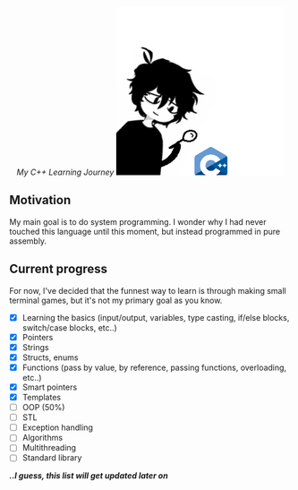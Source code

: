 <p align="center">
  <i>My C++ Learning Journey</i>
  <img src="cpp.gif" width=300>
</p>

## Motivation
My main goal is to do system programming. I wonder why I had never touched this language until this moment, but instead programmed in pure assembly. 

## Current progress
For now, I've decided that the funnest way to learn is through making small terminal games, but it's not my primary goal as you know.

- [x] Learning the basics (input/output, variables, type casting, if/else blocks, switch/case blocks, etc..)
- [x] Pointers
- [x] Strings
- [x] Structs, enums
- [x] Functions (pass by value, by reference, passing functions, overloading, etc..)
- [x] Smart pointers
- [x] Templates
- [ ] OOP (50%)
- [ ] STL
- [ ] Exception handling
- [ ] Algorithms
- [ ] Multithreading
- [ ] Standard library

**_..I guess, this list will get updated later on_**

